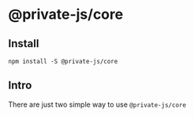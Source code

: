 # @private-js/core

## Install
```
npm install -S @private-js/core

```

## Intro
There are just two simple way to use `@private-js/core`

```
```
